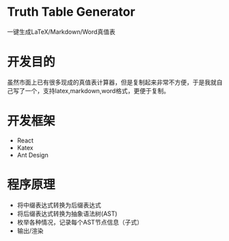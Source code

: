 # Truth Table Generator

一键生成LaTeX/Markdown/Word真值表

# 开发目的
虽然市面上已有很多现成的真值表计算器，但是复制起来非常不方便，于是我就自己写了一个，支持latex,markdown,word格式，更便于复制。

# 开发框架
- React
- Katex
- Ant Design

# 程序原理
- 将中缀表达式转换为后缀表达式
- 将后缀表达式转换为抽象语法树(AST)
- 枚举各种情况，记录每个AST节点信息（子式）
- 输出/渲染
